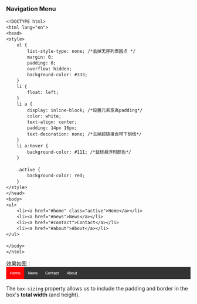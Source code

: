 ### Navigation Menu
```
<!DOCTYPE html>
<html lang="en">
<head>
<style>
    ul {
        list-style-type: none; /*去掉无序列表圆点 */
        margin: 0;
        padding: 0;
        overflow: hidden;
        background-color: #333;
    }
    li {
        float: left;
    }
    li a {
        display: inline-block; /*设置元素宽高padding*/
        color: white;
        text-align: center;
        padding: 14px 16px;
        text-decoration: none; /*去掉超链接自带下划线*/
    }
    li a:hover {
        background-color: #111; /*鼠标悬浮时颜色*/
    }

    .active {
        background-color: red;
    }
</style>
</head>
<body>
<ul>
    <li><a href="#home" class="active">Home</a></li>
    <li><a href="#news">News</a></li>
    <li><a href="#contact">Contact</a></li>
    <li><a href="#about">About</a></li>
</ul>

</body>
</html>
```
效果如图：
![Navigation Menu](https://github.com/kwokonwoo/Front-end-web-development/blob/master/images/Navigation%20Menu.png)

The `box-sizing` property allows us to include the padding and border in the box's **total width** (and height).
